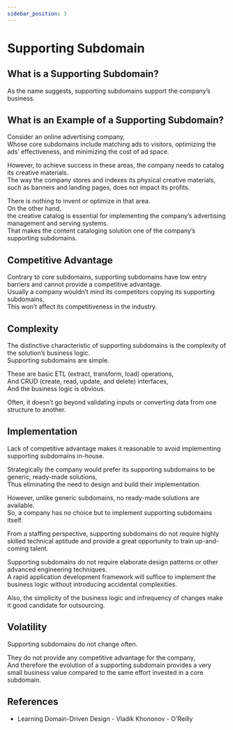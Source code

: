 ```yaml
---
sidebar_position: 3
---
```


# Supporting Subdomain

## What is a Supporting Subdomain?

As the name suggests, supporting subdomains support the company’s business.

## What is an Example of a Supporting Subdomain?

Consider an online advertising company,  
Whose core subdomains include matching ads to visitors, optimizing the ads’ effectiveness, and minimizing the cost of ad space.

However, to achieve success in these areas, the company needs to catalog its creative materials.  
The way the company stores and indexes its physical creative materials, such as banners and landing pages, does not impact its profits.

There is nothing to invent or optimize in that area.  
On the other hand,  
the creative catalog is essential for implementing the company’s advertising management and serving systems.  
That makes the content cataloging solution one of the company’s supporting subdomains.

## Competitive Advantage

Contrary to core subdomains, supporting subdomains have low entry barriers and cannot provide a competitive advantage.  
Usually a company wouldn’t mind its competitors copying its supporting subdomains,  
This won’t affect its competitiveness in the industry.

## Complexity

The distinctive characteristic of supporting subdomains is the complexity of the solution’s business logic.  
Supporting subdomains are simple.

These are basic ETL (extract, transform, load) operations,  
And CRUD (create, read, update, and delete) interfaces,  
And the business logic is obvious.

Often, it doesn’t go beyond validating inputs or converting data from one structure to another.

## Implementation

Lack of competitive advantage makes it reasonable to avoid implementing supporting subdomains in-house.

Strategically the company would prefer its supporting subdomains to be generic, ready-made solutions,  
Thus eliminating the need to design and build their implementation.

However, unlike generic subdomains, no ready-made solutions are available.  
So, a company has no choice but to implement supporting subdomains itself.

From a staffing perspective, supporting subdomains do not require highly skilled technical aptitude and provide a great opportunity to train up-and-coming talent.

Supporting subdomains do not require elaborate design patterns or other advanced engineering techniques.  
A rapid application development framework will suffice to implement the business logic without introducing accidental complexities.

Also, the simplicity of the business logic and infrequency of changes make it good candidate for outsourcing.

## Volatility

Supporting subdomains do not change often.

They do not provide any competitive advantage for the company,  
And therefore the evolution of a supporting subdomain provides a very small business value compared to the same effort invested in a core subdomain.

## References

- Learning Domain-Driven Design - Vladik Khononov - O'Reilly
